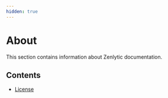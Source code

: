 ```yaml
---
hidden: true
---
```


# About

This section contains information about Zenlytic documentation.

## Contents

* [License](getting-started/license-doc.md)
